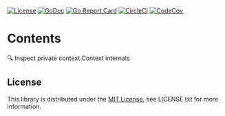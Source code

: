 [![License](https://img.shields.io/github/license/joshdk/contents.svg)](https://opensource.org/licenses/MIT)
[![GoDoc](https://godoc.org/github.com/joshdk/contents?status.svg)](https://godoc.org/github.com/joshdk/contents)
[![Go Report Card](https://goreportcard.com/badge/github.com/joshdk/contents)](https://goreportcard.com/report/github.com/joshdk/contents)
[![CircleCI](https://circleci.com/gh/joshdk/contents.svg?&style=shield)](https://circleci.com/gh/joshdk/contents/tree/master)
[![CodeCov](https://codecov.io/gh/joshdk/contents/branch/master/graph/badge.svg)](https://codecov.io/gh/joshdk/contents)

# Contents

🔍 Inspect private context.Context internals

## License

This library is distributed under the [MIT License](https://opensource.org/licenses/MIT), see LICENSE.txt for more information.
